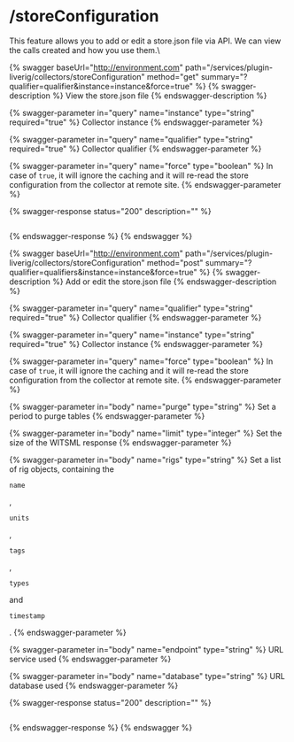# /storeConfiguration

This feature allows you to add or edit a store.json file via API. We can view the calls created and how you use them.\


{% swagger baseUrl="http://environment.com" path="/services/plugin-liverig/collectors/storeConfiguration" method="get" summary="?qualifier=qualifier&instance=instance&force=true" %}
{% swagger-description %}
View the store.json file
{% endswagger-description %}

{% swagger-parameter in="query" name="instance" type="string" required="true" %}
Collector instance
{% endswagger-parameter %}

{% swagger-parameter in="query" name="qualifier" type="string" required="true" %}
Collector qualifier
{% endswagger-parameter %}

{% swagger-parameter in="query" name="force" type="boolean" %}
In case of `true`, it will ignore the caching and it will re-read the store configuration from the collector at remote site.
{% endswagger-parameter %}

{% swagger-response status="200" description="" %}
```
```
{% endswagger-response %}
{% endswagger %}

{% swagger baseUrl="http://environment.com" path="/services/plugin-liverig/collectors/storeConfiguration" method="post" summary="?qualifier=qualifiers&instance=instance&force=true" %}
{% swagger-description %}
Add or edit the store.json file
{% endswagger-description %}

{% swagger-parameter in="query" name="qualifier" type="string" required="true" %}
Collector qualifier
{% endswagger-parameter %}

{% swagger-parameter in="query" name="instance" type="string" required="true" %}
Collector instance
{% endswagger-parameter %}

{% swagger-parameter in="query" name="force" type="boolean" %}
In case of `true`, it will ignore the caching and it will re-read the store configuration from the collector at remote site.
{% endswagger-parameter %}

{% swagger-parameter in="body" name="purge" type="string" %}
Set a period to purge tables
{% endswagger-parameter %}

{% swagger-parameter in="body" name="limit" type="integer" %}
Set the size of the WITSML response
{% endswagger-parameter %}

{% swagger-parameter in="body" name="rigs" type="string" %}
Set a list of rig objects, containing the 

`name`

, 

`units`

, 

`tags`

, 

`types`

 and 

`timestamp`

.
{% endswagger-parameter %}

{% swagger-parameter in="body" name="endpoint" type="string" %}
URL service used
{% endswagger-parameter %}

{% swagger-parameter in="body" name="database" type="string" %}
URL database used
{% endswagger-parameter %}

{% swagger-response status="200" description="" %}
```
```
{% endswagger-response %}
{% endswagger %}

##

